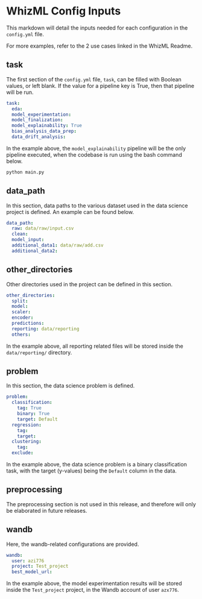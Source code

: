 # WhizML Config Inputs
This markdown will detail the inputs needed for each configuration in the `config.yml` file.

For more examples, refer to the 2 use cases linked in the WhizML Readme.

## task
The first section of the `config.yml` file, `task`, can be filled with Boolean values, or left blank.
If the value for a pipeline key is True, then that pipeline will be run.

```YAML
task:
  eda: 
  model_experimentation: 
  model_finalization:
  model_explainability: True
  bias_analysis_data_prep:
  data_drift_analysis:
```

In the example above, the `model_explainability` pipeline will be the only pipeline executed, when the codebase is run
using the bash command below.

```bash
python main.py
```

## data_path
In this section, data paths to the various dataset used in the data science project is defined. An example can be
found below.

```YAML
data_path:
  raw: data/raw/input.csv
  clean:
  model_input:
  additional_data1: data/raw/add.csv
  additional_data2:
```

## other_directories
Other directories used in the project can be defined in this section.

```YAML
other_directories:
  split:
  model:
  scaler:
  encoder:
  predictions:
  reporting: data/reporting
  others:
```

In the example above, all reporting related files will be stored inside the `data/reporting/` directory.

## problem
In this section, the data science problem is defined.

```YAML
problem:
  classification:
    tag: True
    binary: True
    target: Default
  regression:
    tag:
    target:
  clustering:
    tag:
  exclude:
```

In the example above, the data science problem is a binary classification task, with the target (y-values) being 
the `Default` column in the data.

## preprocessing
The preprocessing section is not used in this release, and therefore will only be elaborated in future releases.

## wandb
Here, the wandb-related configurations are provided.

```YAML
wandb:
  user: azi776
  project: Test_project
  best_model_url: 
```

In the example above, the model experimentation results will be stored inside the `Test_project` project, in the Wandb account of user `azx776`.